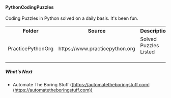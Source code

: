 #### PythonCodingPuzzles

Coding Puzzles in Python solved on a daily basis. It's been fun.

<div style="text-align:center">
    <table style="width:100%" align="center">
        <tr>
            <th align="center">
                Folder
            </th>
            <th>
                Source
            </th>
            <th>
                Description
            </th>
        </tr>
        <tr>
            <td>
                PracticePythonOrg
            </td>
            <td>
                https://www.practicepython.org
            </td>
            <td>
                 Solved Puzzles Listed
             </td>
         <tr>
    </table>
</div>

##### What's Next

- Automate The Boring Stuff ([https://automatetheboringstuff.com](https://automatetheboringstuff.com))
